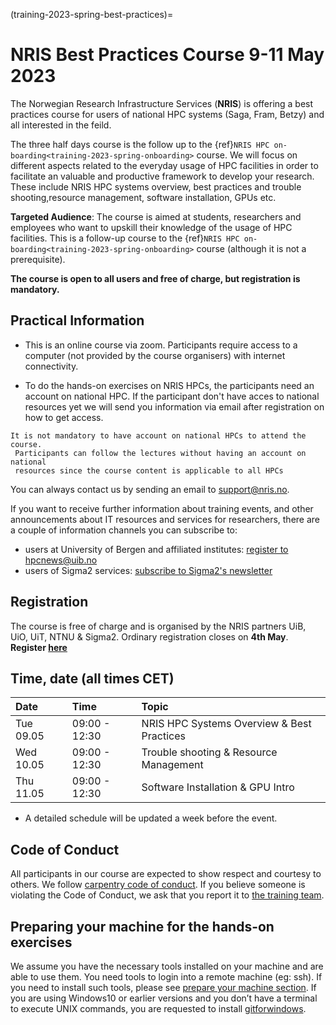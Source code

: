 (training-2023-spring-best-practices)=


# NRIS Best Practices Course 9-11 May 2023

The Norwegian Research Infrastructure Services (**NRIS**) is offering
a best practices course for users of national HPC systems (Saga, Fram, Betzy) 
and all interested in the feild.

The three half days course is the follow up to the
{ref}`NRIS HPC on-boarding<training-2023-spring-onboarding>`
course. We will focus on different aspects related to the everyday usage
of HPC facilities in order to facilitate an valuable and productive framework
to develop your research. These include NRIS HPC systems overview, best practices
and trouble shooting,resource management, software installation, GPUs etc.

**Targeted Audience**: The course is aimed at students, researchers and employees
who want to upskill  their knowledge of the usage of HPC facilities. This is a follow-up
course to the {ref}`NRIS HPC on-boarding<training-2023-spring-onboarding>` course
(although it is not a prerequisite).

**The course is open to all users and free of charge, but registration is mandatory.**

## **Practical Information**

- This is an online course via zoom. Participants require access to a computer
(not provided by the course organisers) with internet connectivity.

- To do the hands-on exercises on NRIS HPCs, the participants need an account 
on national HPC. If the participant don't have acces to national resources yet
 we will send you information via email after registration on how to get access.

```{note}
It is not mandatory to have account on national HPCs to attend the course.
 Participants can follow the lectures without having an account on national
 resources since the course content is applicable to all HPCs
```   

You can always contact us by sending an email to [support@nris.no](mailto:support@nris.no).

If you want to receive further information about training events, and other announcements about IT resources
 and services for researchers, there are a couple of information channels you can subscribe to:
- users at University of Bergen and affiliated institutes: [register to hpcnews@uib.no](https://mailman.uib.no/listinfo/hpcnews)
- users of Sigma2 services: [subscribe to Sigma2's newsletter](https://sigma2.us13.list-manage.com/subscribe?u=4fd109ad79a5dca6dde7e4997&id=59b164c7b6)


## **Registration**

The course is free of charge and is organised by the NRIS partners UiB, UiO, UiT, NTNU & Sigma2. Ordinary registration closes on **4th May**.
**Register  [here](https://skjemaker.app.uib.no/view.php?id=14358758)**

## Time, date (all times CET)
|   Date    |  Time   |  Topic  |
| :----------- | :----------- | :---------- |
| Tue 09.05    | 09:00 - 12:30 | NRIS HPC Systems Overview & Best Practices |
| Wed 10.05    | 09:00 - 12:30 | Trouble shooting & Resource Management |
| Thu 11.05    | 09:00 - 12:30 | Software Installation & GPU Intro |

- A detailed schedule will be updated a week before the event.

## Code of Conduct

All participants in our course are expected to show respect and courtesy to
others. We follow [carpentry code of
conduct](https://docs.carpentries.org/topic_folders/policies/code-of-conduct.html#code-of-conduct-detailed-view).
If you believe someone is violating the Code of Conduct, we ask that you report
it to [the training team](mailto:training@nris.no).

## Preparing your machine for the hands-on exercises

We assume you have the necessary tools installed on your machine and are able
to use them. You need tools to login into a remote machine (eg: ssh). If you
need to install such tools, please see [prepare your machine
section](https://wiki.uib.no/hpcdoc/index.php/HPC_and_NIRD_toolkit_course_fall_2020#Preparing_your_machine_for_the_course). If you are using Windows10 or earlier versions and you don’t have a terminal to execute UNIX commands, you are requested to install [gitforwindows](https://gitforwindows.org/).
